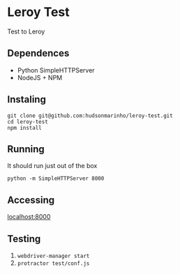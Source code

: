 # Leroy Test

Test to Leroy

## Dependences

- Python SimpleHTTPServer
- NodeJS + NPM

## Instaling

```console
git clone git@github.com:hudsonmarinho/leroy-test.git
cd leroy-test
npm install
```

## Running

It should run just out of the box

```console
python -m SimpleHTTPServer 8000
```

## Accessing
[localhost:8000](http://localhost:8000)

## Testing

1. `webdriver-manager start`
2. `protractor test/conf.js`
